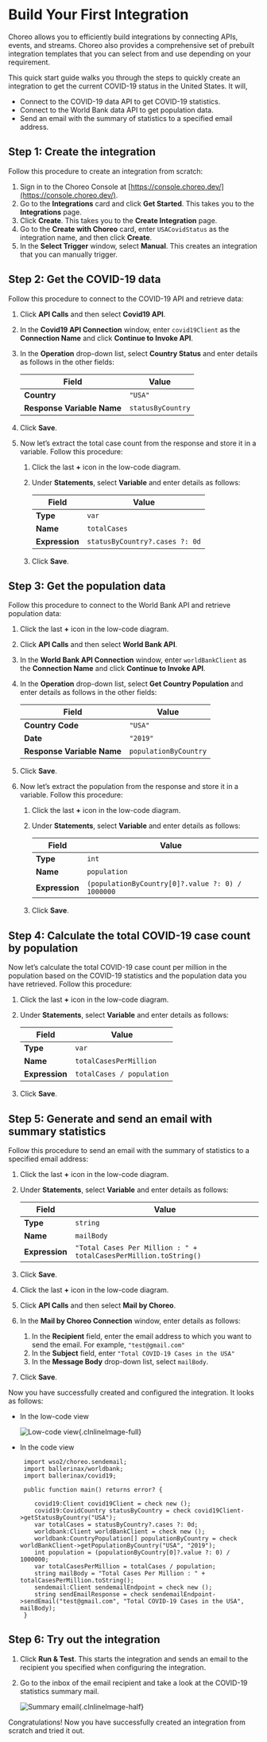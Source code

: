 # Build Your First Integration

Choreo allows you to efficiently build integrations by connecting APIs, events, and streams. Choreo also provides a comprehensive set of prebuilt integration templates that you can select from and use depending on your requirement.

This quick start guide walks you through the steps to quickly create an integration to get the current COVID-19 status in the United States. It will,

  - Connect to the COVID-19 data API to get COVID-19 statistics.
  - Connect to the World Bank data API to get population data.
  - Send an email with the summary of statistics to a specified email address.

## Step 1: Create the integration

Follow this procedure to create an integration from scratch:

1. Sign in to the Choreo Console at [https://console.choreo.dev/](https://console.choreo.dev/).
2. Go to the **Integrations** card and click **Get Started**. This takes you to the **Integrations** page.
3. Click **Create**. This takes you to the **Create Integration** page.
4. Go to the **Create with Choreo** card, enter `USACovidStatus` as the integration name, and then click **Create**.
5. In the **Select Trigger** window, select **Manual**. This creates an integration that you can manually trigger.

## Step 2: Get the COVID-19 data 

Follow this procedure to connect to the COVID-19 API and retrieve data:

1. Click **API Calls** and then select **Covid19 API**.
2. In the **Covid19 API Connection** window, enter `covid19Client` as the **Connection Name** and click **Continue to Invoke API**.
3. In the **Operation** drop-down list, select **Country Status** and enter details as follows in the other fields:

    | **Field**                  | **Value**         |
    |----------------------------|-------------------|
    | **Country**                | `"USA"`           |
    | **Response Variable Name** | `statusByCountry` |

4. Click **Save**.
5. Now let’s extract the total case count from the response and store it in a variable. Follow this procedure:

    1. Click the last **+** icon in the low-code diagram.
    2. Under **Statements**, select **Variable** and enter details as follows:

        | **Field**      | **Value**                     |
        |----------------|-------------------------------|
        | **Type**       | `var`                         |
        | **Name**       | `totalCases`                  |
        | **Expression** | `statusByCountry?.cases ?: 0d`|

    3. Click **Save**.

## Step 3: Get the population data

Follow this procedure to connect to the World Bank API and retrieve population data:

1. Click the last **+** icon in the low-code diagram.
2. Click **API Calls** and then select **World Bank API**.
3. In the **World Bank API Connection** window, enter `worldBankClient` as the **Connection Name** and click **Continue to Invoke API**.
4. In the **Operation** drop-down list, select **Get Country Population** and enter details as follows in the other fields:

    | **Field**                  | **Value**            |
    |----------------------------|----------------------|
    | **Country Code**           | `"USA"`              |
    | **Date**                   | `"2019"`             |
    | **Response Variable Name** | `populationByCountry`|

5. Click **Save**.
6. Now let’s extract the population from the response and store it in a variable. Follow this procedure:

    1. Click the last **+** icon in the low-code diagram.
    2. Under **Statements**, select **Variable** and enter details as follows:

        | **Field**      | **Value**                     |
        |----------------|-------------------------------|
        | **Type**       | `int`                         |
        | **Name**       | `population`                  |
        | **Expression** | `(populationByCountry[0]?.value ?: 0) / 1000000`|

    3. Click **Save**.

## Step 4: Calculate the total COVID-19 case count by population 

Now let’s calculate the total COVID-19 case count per million in the population based on the COVID-19 statistics and the population data you have retrieved. Follow this procedure:

1. Click the last **+** icon in the low-code diagram.
2. Under **Statements**, select **Variable** and enter details as follows:

    | **Field**      | **Value**                     |
    |----------------|-------------------------------|
    | **Type**       | `var`                         |
    | **Name**       | `totalCasesPerMillion`        |
    | **Expression** | `totalCases / population`     |

3. Click **Save**.
         
## Step 5: Generate and send an email with summary statistics

Follow this procedure to send an email with the summary of statistics to a specified email address:

1. Click the last **+** icon in the low-code diagram.
2. Under **Statements**, select **Variable** and enter details as follows:

    | **Field**      | **Value**                     |
    |----------------|-------------------------------|
    | **Type**       | `string`                      |
    | **Name**       | `mailBody`                    |
    | **Expression** | `"Total Cases Per Million : " + totalCasesPerMillion.toString()`|

3. Click **Save**.
4. Click the last **+** icon in the low-code diagram.
5. Click **API Calls** and then select **Mail by Choreo**.
6. In the **Mail by Choreo Connection** window, enter details as follows: 

    1. In the **Recipient** field, enter the email address to which you want to send the email. For example, `"test@gmail.com"`
    2. In the **Subject** field, enter `"Total COVID-19 Cases in the USA"`
    3. In the **Message Body** drop-down list, select `mailBody`.

7. Click **Save**.

Now you have successfully created and configured the integration. It looks as follows:

- In the low-code view

    ![Low-code view](../assets/img/integrations/integration-low-code-view.png){.cInlineImage-full}

- In the code view
    
     ```ballerina
      import wso2/choreo.sendemail;
      import ballerinax/worldbank;
      import ballerinax/covid19;

      public function main() returns error? {

         covid19:Client covid19Client = check new ();
         covid19:CovidCountry statusByCountry = check covid19Client->getStatusByCountry("USA");
         var totalCases = statusByCountry?.cases ?: 0d;
         worldbank:Client worldBankClient = check new ();
         worldbank:CountryPopulation[] populationByCountry = check worldBankClient->getPopulationByCountry("USA", "2019");
         int population = (populationByCountry[0]?.value ?: 0) / 1000000;
         var totalCasesPerMillion = totalCases / population;
         string mailBody = "Total Cases Per Million : " + totalCasesPerMillion.toString();
         sendemail:Client sendemailEndpoint = check new ();
         string sendEmailResponse = check sendemailEndpoint->sendEmail("test@gmail.com", "Total COVID-19 Cases in the USA", mailBody);
      }
     ```

## Step 6: Try out the integration

1. Click **Run & Test**. This starts the integration and sends an email to the recipient you specified when configuring the integration.
2. Go to the inbox of the email recipient and take a look at the COVID-19 statistics summary mail. 

     ![Summary email](../assets/img/integrations/covid-summary-email.png){.cInlineImage-half}

Congratulations! Now you have successfully created an integration from scratch and tried it out.
